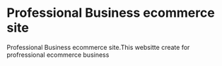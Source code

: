 # Professional Business ecommerce site
 Professional Business ecommerce site.This websitte create for profressional ecommerce business 
